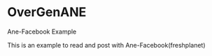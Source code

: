 OverGenANE
==========

Ane-Facebook Example

This is an example to read and post with Ane-Facebook(freshplanet)
